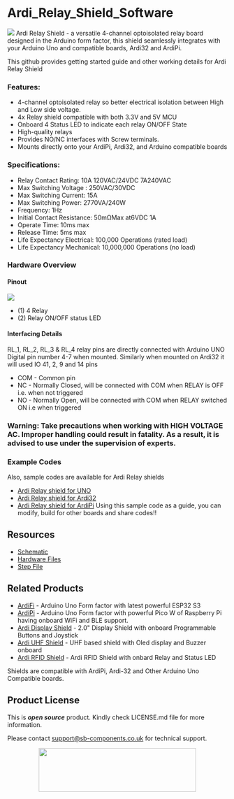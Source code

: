 # Ardi_Relay_Shield_Software
<img src="https://cdn.shopify.com/s/files/1/1217/2104/files/ArdiRelayShield.jpg?v=1683883429">
Ardi Relay Shield - a versatile 4-channel optoisolated relay board designed in the Arduino form factor, this shield seamlessly integrates with your Arduino Uno 
and compatible boards, Ardi32 and ArdiPi.

This github provides getting started guide and other working details for Ardi Relay Shield 

### Features:
- 4-channel optoisolated relay so better electrical isolation between High and Low side voltage.
- 4x Relay shield compatible with both 3.3V and 5V MCU
- Onboard 4 Status LED to indicate each relay ON/OFF State
- High-quality relays
- Provides NO/NC interfaces with Screw terminals.
- Mounts directly onto your ArdiPi, Ardi32, and Arduino compatible boards

### Specifications:
- Relay Contact Rating: 10A 120VAC/24VDC 7A240VAC
- Max Switching Voltage : 250VAC/30VDC
- Max Switching Current: 15A
- Max Switching Power: 2770VA/240W
- Frequency: 1Hz
- Initial Contact Resistance: 50mΩMax at6VDC 1A
- Operate Time: 10ms max
- Release Time: 5ms max
- Life Expectancy Electrical: 100,000 Operations (rated load)
- Life Expectancy Mechanical: 10,000,000 Operations (no load)
  
### Hardware Overview
#### Pinout
<img src="https://cdn.shopify.com/s/files/1/1217/2104/files/relaypinout.jpg?v=1688467593">

- (1) 4 Relay
- (2) Relay ON/OFF status LED

#### Interfacing Details
RL_1, RL_2, RL_3 & RL_4 relay pins are directly connected with Arduino UNO Digital pin number 4-7 when mounted.
Similarly when mounted on Ardi32 it will used IO 41, 2, 9 and 14 pins

- COM - Common pin
- NC - Normally Closed, will be connected with COM when RELAY is OFF i.e. when not triggered
- NO - Normally Open, will be connected with COM when RELAY switched ON i.e when triggered

### Warning: Take precautions when working with HIGH VOLTAGE AC. Improper handling could result in fatality. As a result, it is advised to use under the supervision of experts.
   
### Example Codes
   Also, sample codes are available for Ardi Relay shields
   - [Ardi Relay shield for UNO]() 
   - [Ardi Relay shield for Ardi32]() 
   - [Ardi Relay shield for ArdiPi]()
   Using this sample code as a guide, you can modify, build for other boards and share codes!!  
   
## Resources
  * [Schematic]()
  * [Hardware Files]()
  * [Step File]()


## Related Products
   * [ArdiFi](https://shop.sb-components.co.uk/products/ardi32-uno-r3-alternative-board-based-on-esp32-s3-wroom?_pos=6&_sid=90d9cefb0&_ss=r) - Arduino Uno Form factor with latest powerful ESP32 S3
   * [ArdiPi](https://shop.sb-components.co.uk/products/ardipi-uno-r3-alternative-board-based-on-pico-w?_pos=5&_sid=5704675c2&_ss=r) - Arduino Uno Form factor with powerful Pico W of Raspberry Pi having onboard WiFi and BLE support.
   * [Ardi Display Shield](https://shop.sb-components.co.uk/products/ardi-display-shield-for-arduino-uno?_pos=5&_sid=961a5887c&_ss=r) - 2.0" Display Shield with onboard Programmable Buttons and Joystick
   * [Ardi UHF Shield](https://shop.sb-components.co.uk/products/ardi-uhf-shield-for-arduino-uno?variant=40791294836819) - UHF based shield with Oled display and Buzzer onboard
   * [Ardi RFID Shield](https://shop.sb-components.co.uk/products/ardi-rfid-shield-for-arduino-uno?_pos=5&_sid=b4e4b2ef1&_ss=r) - Ardi RFID Shield with onbard Relay and Status LED
   
   Shields are compatible with ArdiPi, Ardi-32 and Other Arduino Uno Compatible boards.

## Product License

This is ***open source*** product. Kindly check LICENSE.md file for more information.

Please contact support@sb-components.co.uk for technical support.
<p align="center">
  <img width="360" height="100" src="https://cdn.shopify.com/s/files/1/1217/2104/files/Logo_sb_component_3.png?v=1666086771&width=300">
</p>
